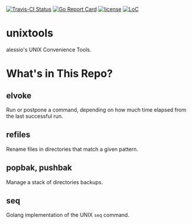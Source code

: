 [![Travis-CI Status](https://api.travis-ci.org/alessio/unixtools.png?branch=main)](http://travis-ci.org/#!/alessio/unixtools)
[![Go Report Card](https://goreportcard.com/badge/github.com/alessio/unixtools)](https://goreportcard.com/report/github.com/alessio/unixtools)
[![license](https://img.shields.io/github/license/alessio/unixtools.svg)](https://github.com/alessio/unixtools/blob/master/LICENSE)
[![LoC](https://tokei.rs/b1/github/alessio/unixtools)](https://github.com/alessio/unixtools)

# unixtools

alessio's UNIX Convenience Tools.

# What's in This Repo?

## elvoke

Run or postpone a command, depending on how much time elapsed from the last successful run.

## refiles

Rename files in directories that match a given pattern.

## popbak, pushbak

Manage a stack of directories backups.

## seq

Golang implementation of the UNIX `seq` command.
